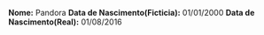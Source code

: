 **Nome:** Pandora
**Data de Nascimento(Ficticia):** 01/01/2000
**Data de Nascimento(Real):** 01/08/2016